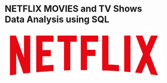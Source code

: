 # NETFLIX MOVIES and TV Shows Data Analysis using SQL

![Netflix Logo](https://github.com/AADHITYA49-CSBS/Netflix_SQL_project/blob/main/logo.png)
